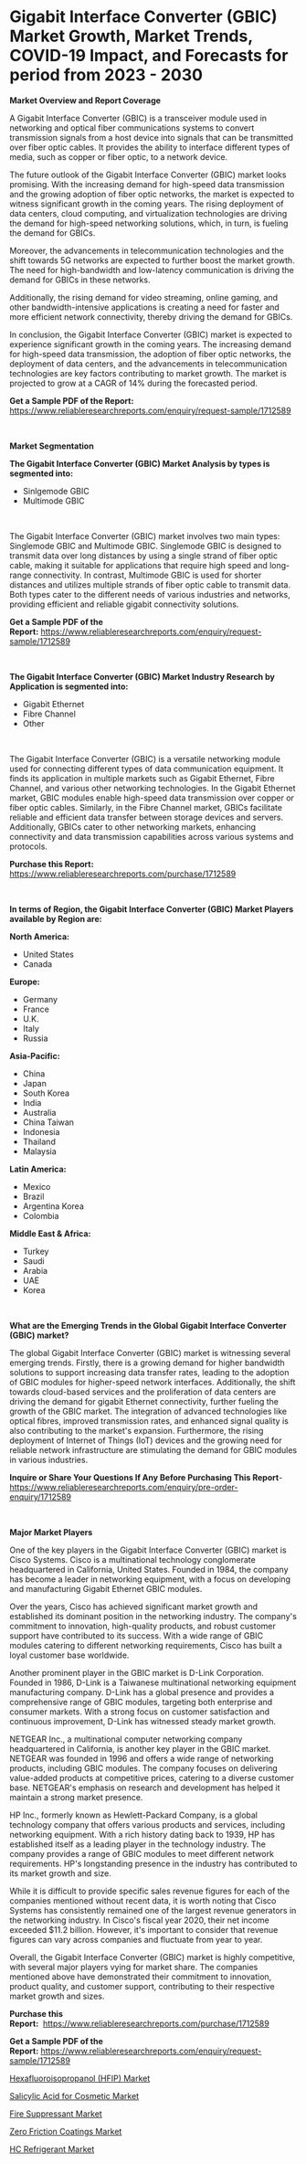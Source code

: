 <p><h1>Gigabit Interface Converter (GBIC) Market Growth, Market Trends, COVID-19 Impact, and Forecasts for period from 2023 - 2030</h1></p><p><strong>Market Overview and Report Coverage</strong></p>
<p><p>A Gigabit Interface Converter (GBIC) is a transceiver module used in networking and optical fiber communications systems to convert transmission signals from a host device into signals that can be transmitted over fiber optic cables. It provides the ability to interface different types of media, such as copper or fiber optic, to a network device.</p><p>The future outlook of the Gigabit Interface Converter (GBIC) market looks promising. With the increasing demand for high-speed data transmission and the growing adoption of fiber optic networks, the market is expected to witness significant growth in the coming years. The rising deployment of data centers, cloud computing, and virtualization technologies are driving the demand for high-speed networking solutions, which, in turn, is fueling the demand for GBICs.</p><p>Moreover, the advancements in telecommunication technologies and the shift towards 5G networks are expected to further boost the market growth. The need for high-bandwidth and low-latency communication is driving the demand for GBICs in these networks.</p><p>Additionally, the rising demand for video streaming, online gaming, and other bandwidth-intensive applications is creating a need for faster and more efficient network connectivity, thereby driving the demand for GBICs.</p><p>In conclusion, the Gigabit Interface Converter (GBIC) market is expected to experience significant growth in the coming years. The increasing demand for high-speed data transmission, the adoption of fiber optic networks, the deployment of data centers, and the advancements in telecommunication technologies are key factors contributing to market growth. The market is projected to grow at a CAGR of 14% during the forecasted period.</p></p>
<p><strong>Get a Sample PDF of the Report:</strong> <a href="https://www.reliableresearchreports.com/enquiry/request-sample/1712589">https://www.reliableresearchreports.com/enquiry/request-sample/1712589</a></p>
<p>&nbsp;</p>
<p><strong>Market Segmentation</strong></p>
<p><strong>The Gigabit Interface Converter (GBIC) Market Analysis by types is segmented into:</strong></p>
<p><ul><li>Sinlgemode GBIC</li><li>Multimode GBIC</li></ul></p>
<p>&nbsp;</p>
<p><p>The Gigabit Interface Converter (GBIC) market involves two main types: Singlemode GBIC and Multimode GBIC. Singlemode GBIC is designed to transmit data over long distances by using a single strand of fiber optic cable, making it suitable for applications that require high speed and long-range connectivity. In contrast, Multimode GBIC is used for shorter distances and utilizes multiple strands of fiber optic cable to transmit data. Both types cater to the different needs of various industries and networks, providing efficient and reliable gigabit connectivity solutions.</p></p>
<p><strong>Get a Sample PDF of the Report:</strong>&nbsp;<a href="https://www.reliableresearchreports.com/enquiry/request-sample/1712589">https://www.reliableresearchreports.com/enquiry/request-sample/1712589</a></p>
<p>&nbsp;</p>
<p><strong>The Gigabit Interface Converter (GBIC) Market Industry Research by Application is segmented into:</strong></p>
<p><ul><li>Gigabit Ethernet</li><li>Fibre Channel</li><li>Other</li></ul></p>
<p>&nbsp;</p>
<p><p>The Gigabit Interface Converter (GBIC) is a versatile networking module used for connecting different types of data communication equipment. It finds its application in multiple markets such as Gigabit Ethernet, Fibre Channel, and various other networking technologies. In the Gigabit Ethernet market, GBIC modules enable high-speed data transmission over copper or fiber optic cables. Similarly, in the Fibre Channel market, GBICs facilitate reliable and efficient data transfer between storage devices and servers. Additionally, GBICs cater to other networking markets, enhancing connectivity and data transmission capabilities across various systems and protocols.</p></p>
<p><strong>Purchase this Report:</strong>&nbsp; <a href="https://www.reliableresearchreports.com/purchase/1712589">https://www.reliableresearchreports.com/purchase/1712589</a></p>
<p>&nbsp;</p>
<p><strong>In terms of Region, the Gigabit Interface Converter (GBIC) Market Players available by Region are:</strong></p>
<p>
    <p> <strong> North America: </strong>
        <ul>
            <li>United States</li>
            <li>Canada</li>
        </ul>
        </p> 
    <p> <strong> Europe: </strong>
        <ul>
            <li>Germany</li>
            <li>France</li>
            <li>U.K.</li>
            <li>Italy</li>
            <li>Russia</li>
        </ul>
        </p> 
    <p> <strong> Asia-Pacific: </strong>
        <ul>
            <li>China</li>
            <li>Japan</li>
            <li>South Korea</li>
            <li>India</li>
            <li>Australia</li>
            <li>China Taiwan</li>
            <li>Indonesia</li>
            <li>Thailand</li>
            <li>Malaysia</li>
        </ul>
        </p> 
    <p> <strong> Latin America: </strong>
        <ul>
            <li>Mexico</li>
            <li>Brazil</li>
            <li>Argentina Korea</li>
            <li>Colombia</li>
        </ul>
        </p> 
    <p> <strong> Middle East & Africa: </strong>
        <ul>
            <li>Turkey</li>
            <li>Saudi</li>
            <li>Arabia</li>
            <li>UAE</li>
            <li>Korea</li>
        </ul>
    </p>
    </p>
<p>&nbsp;</p>
<p><strong>What are the Emerging Trends in the Global Gigabit Interface Converter (GBIC) market?</strong></p>
<p><p>The global Gigabit Interface Converter (GBIC) market is witnessing several emerging trends. Firstly, there is a growing demand for higher bandwidth solutions to support increasing data transfer rates, leading to the adoption of GBIC modules for higher-speed network interfaces. Additionally, the shift towards cloud-based services and the proliferation of data centers are driving the demand for gigabit Ethernet connectivity, further fueling the growth of the GBIC market. The integration of advanced technologies like optical fibres, improved transmission rates, and enhanced signal quality is also contributing to the market's expansion. Furthermore, the rising deployment of Internet of Things (IoT) devices and the growing need for reliable network infrastructure are stimulating the demand for GBIC modules in various industries.</p></p>
<p><strong>Inquire or Share Your Questions If Any Before Purchasing This Report</strong>- <a href="https://www.reliableresearchreports.com/enquiry/pre-order-enquiry/1712589">https://www.reliableresearchreports.com/enquiry/pre-order-enquiry/1712589</a></p>
<p>&nbsp;</p>
<p><strong>Major Market Players</strong></p>
<p><p>One of the key players in the Gigabit Interface Converter (GBIC) market is Cisco Systems. Cisco is a multinational technology conglomerate headquartered in California, United States. Founded in 1984, the company has become a leader in networking equipment, with a focus on developing and manufacturing Gigabit Ethernet GBIC modules.</p><p>Over the years, Cisco has achieved significant market growth and established its dominant position in the networking industry. The company's commitment to innovation, high-quality products, and robust customer support have contributed to its success. With a wide range of GBIC modules catering to different networking requirements, Cisco has built a loyal customer base worldwide.</p><p>Another prominent player in the GBIC market is D-Link Corporation. Founded in 1986, D-Link is a Taiwanese multinational networking equipment manufacturing company. D-Link has a global presence and provides a comprehensive range of GBIC modules, targeting both enterprise and consumer markets. With a strong focus on customer satisfaction and continuous improvement, D-Link has witnessed steady market growth.</p><p>NETGEAR Inc., a multinational computer networking company headquartered in California, is another key player in the GBIC market. NETGEAR was founded in 1996 and offers a wide range of networking products, including GBIC modules. The company focuses on delivering value-added products at competitive prices, catering to a diverse customer base. NETGEAR's emphasis on research and development has helped it maintain a strong market presence.</p><p>HP Inc., formerly known as Hewlett-Packard Company, is a global technology company that offers various products and services, including networking equipment. With a rich history dating back to 1939, HP has established itself as a leading player in the technology industry. The company provides a range of GBIC modules to meet different network requirements. HP's longstanding presence in the industry has contributed to its market growth and size.</p><p>While it is difficult to provide specific sales revenue figures for each of the companies mentioned without recent data, it is worth noting that Cisco Systems has consistently remained one of the largest revenue generators in the networking industry. In Cisco's fiscal year 2020, their net income exceeded $11.2 billion. However, it's important to consider that revenue figures can vary across companies and fluctuate from year to year.</p><p>Overall, the Gigabit Interface Converter (GBIC) market is highly competitive, with several major players vying for market share. The companies mentioned above have demonstrated their commitment to innovation, product quality, and customer support, contributing to their respective market growth and sizes.</p></p>
<p><strong>Purchase this Report:</strong>&nbsp;&nbsp;<a href="https://www.reliableresearchreports.com/purchase/1712589">https://www.reliableresearchreports.com/purchase/1712589</a></p>
<p></p>
<p><strong>Get a Sample PDF of the Report:</strong>&nbsp;<a href="https://www.reliableresearchreports.com/enquiry/request-sample/1712589">https://www.reliableresearchreports.com/enquiry/request-sample/1712589</a></p>
<p><p><a href="https://medium.com/@deirdredavies67/hexafluoroisopropanol-hfip-market-outlook-industry-overview-and-forecast-2023-to-2030-ad5f5c1353a1">Hexafluoroisopropanol (HFIP) Market</a></p><p><a href="https://medium.com/@magaliortiz1955/salicylic-acid-for-cosmetic-market-size-cagr-trends-2024-2030-bf9967cd7b92">Salicylic Acid for Cosmetic Market</a></p><p><a href="https://medium.com/@avaalsop666/fire-suppressant-market-share-evolution-and-market-growth-trends-2023-2030-fb055d2a08a1">Fire Suppressant Market</a></p><p><a href="https://medium.com/@twiladurgan/zero-friction-coatings-market-size-and-market-trends-complete-industry-overview-2023-to-2030-ce3f461a9216">Zero Friction Coatings Market</a></p><p><a href="https://medium.com/@linabernier/hc-refrigerant-market-furnishes-information-on-market-share-market-trends-and-market-growth-b1fce6d2704d">HC Refrigerant Market</a></p></p>